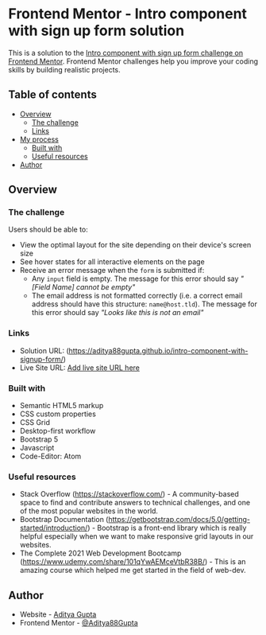 # Frontend Mentor - Intro component with sign up form solution

This is a solution to the [Intro component with sign up form challenge on Frontend Mentor](https://www.frontendmentor.io/challenges/intro-component-with-signup-form-5cf91bd49edda32581d28fd1). Frontend Mentor challenges help you improve your coding skills by building realistic projects. 

## Table of contents

- [Overview](#overview)
  - [The challenge](#the-challenge)
  - [Links](#links)
- [My process](#my-process)
  - [Built with](#built-with)
  - [Useful resources](#useful-resources)
- [Author](#author)


## Overview

### The challenge

Users should be able to:

- View the optimal layout for the site depending on their device's screen size
- See hover states for all interactive elements on the page
- Receive an error message when the `form` is submitted if:
  - Any `input` field is empty. The message for this error should say *"[Field Name] cannot be empty"*
  - The email address is not formatted correctly (i.e. a correct email address should have this structure: `name@host.tld`). The message for this error should say *"Looks like this is not an email"*


### Links

- Solution URL: (https://aditya88gupta.github.io/intro-component-with-signup-form/)
- Live Site URL: [Add live site URL here](https://your-live-site-url.com)


### Built with

- Semantic HTML5 markup
- CSS custom properties
- CSS Grid
- Desktop-first workflow
- Bootstrap 5
- Javascript
- Code-Editor: Atom


### Useful resources

- Stack Overflow (https://stackoverflow.com/) - A community-based space to find and contribute answers to technical challenges, and one of the most popular websites in the world.
- Bootstrap Documentation (https://getbootstrap.com/docs/5.0/getting-started/introduction/) - Bootstrap is a front-end library which is really helpful especially when we want to make responsive grid layouts in our websites.
- The Complete 2021 Web Development Bootcamp (https://www.udemy.com/share/101qYwAEMceVtbR38B/) - This is an amazing course which helped me get started in the field of web-dev.


## Author

- Website - [Aditya Gupta](https://www.linkedin.com/in/aditya-gupta-7343291b1/)
- Frontend Mentor - [@Aditya88Gupta](https://www.frontendmentor.io/profile/Aditya88Gupta)
